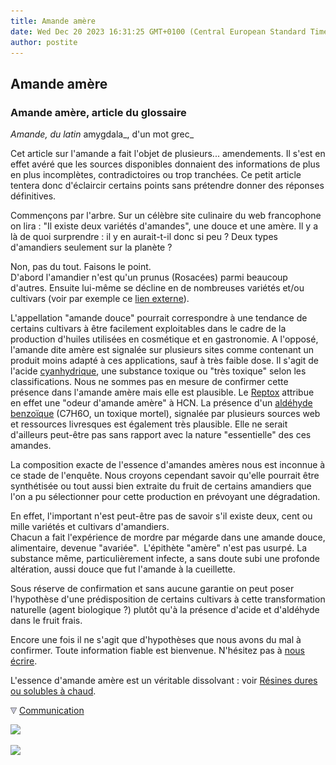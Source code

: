 ```yaml
---
title: Amande amère
date: Wed Dec 20 2023 16:31:25 GMT+0100 (Central European Standard Time)
author: postite
---
```


## Amande amère
### Amande amère, article du glossaire
 _Amande, du latin_ amygdala_, d'un mot grec_

Cet article sur l'amande a fait l'objet de plusieurs... amendements. Il s'est en effet avéré que les sources disponibles donnaient des informations de plus en plus incomplètes, contradictoires ou trop tranchées. Ce petit article tentera donc d'éclaircir certains points sans prétendre donner des réponses définitives.

Commençons par l'arbre. Sur un célèbre site culinaire du web francophone on lira : "Il existe deux variétés d'amandes", une douce et une amère. Il y a là de quoi surprendre : il y en aurait-t-il donc si peu ? Deux types d'amandiers seulement sur la planète ?

Non, pas du tout. Faisons le point.  
D'abord l'amandier n'est qu'un prunus (Rosacées) parmi beaucoup d'autres. Ensuite lui-même se décline en de nombreuses variétés et/ou cultivars (voir par exemple ce [lien externe](http://www.pommiers.com/amande/amandier.htm)).

L'appellation "amande douce" pourrait correspondre à une tendance de certains cultivars à être facilement exploitables dans le cadre de la production d'huiles utilisées en cosmétique et en gastronomie. A l'opposé, l'amande dite amère est signalée sur plusieurs sites comme contenant un produit moins adapté à ces applications, sauf à très faible dose. Il s'agit de l'acide [cyanhydrique](c.html#cyanhydriqueacide), une substance toxique ou "très toxique" selon les classifications. Nous ne sommes pas en mesure de confirmer cette présence dans l'amande amère mais elle est plausible. Le [Reptox](liensutiles.html#csst) attribue en effet une "odeur d'amande amère" à HCN. La présence d'un [aldéhyde](aldehyde.html) [benzoïque](benzene.html) (C7H6O, un toxique mortel), signalée par plusieurs sources web et ressources livresques est également très plausible. Elle ne serait d'ailleurs peut-être pas sans rapport avec la nature "essentielle" des ces amandes.

La composition exacte de l'essence d'amandes amères nous est inconnue à ce stade de l'enquête. Nous croyons cependant savoir qu'elle pourrait être synthétisée ou tout aussi bien extraite du fruit de certains amandiers que l'on a pu sélectionner pour cette production en prévoyant une dégradation.

En effet, l'important n'est peut-être pas de savoir s'il existe deux, cent ou mille variétés et cultivars d'amandiers.  
Chacun a fait l'expérience de mordre par mégarde dans une amande douce, alimentaire, devenue "avariée".  L'épithète "amère" n'est pas usurpé. La substance même, particulièrement infecte, a sans doute subi une profonde altération, aussi douce que fut l'amande à la cueillette.

Sous réserve de confirmation et sans aucune garantie on peut poser l'hypothèse d'une prédisposition de certains cultivars à cette transformation naturelle (agent biologique ?) plutôt qu'à la présence d'acide et d'aldéhyde dans le fruit frais.

Encore une fois il ne s'agit que d'hypothèses que nous avons du mal à confirmer. Toute information fiable est bienvenue. N'hésitez pas à [nous écrire](ecrire.html).

L'essence d'amande amère est un véritable dissolvant : voir [Résines dures ou solubles à chaud](resinessolach.html).



![](images/flechebas.gif) [Communication](http://www.artrealite.com/annonceurs.htm) 

[![](https://cbonvin.fr/sites/regie.artrealite.com/visuels/campagne1.png)](index-2.html#20131014)

![](https://cbonvin.fr/sites/regie.artrealite.com/visuels/campagne2.png)